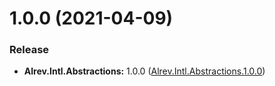 ﻿# 1.0.0 (2021-04-09)

### Release

* **Alrev.Intl.Abstractions:** 1.0.0 ([Alrev.Intl.Abstractions.1.0.0](https://github.com/pointnet/alrev-intl/releases/tag/Alrev.Intl.Abstractions.1.0.0))
